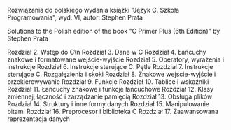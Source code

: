 Rozwiązania do polskiego wydania książki "Język C. Szkoła Programowania", wyd. VI, autor: Stephen Prata

Solutions to the Polish edition of the book "C Primer Plus (6th Edition)" by Stephen Prata 

Rozdział 2. Wstęp do C\n
Rozdział 3. Dane w C
Rozdział 4. Łańcuchy znakowe i formatowane wejście-wyjście
Rozdział 5. Operatory, wyrażenia i instrukcje
Rozdział 6. Instrukcje sterujące C. Pętle
Rozdział 7. Instrukcje sterujące C. Rozgałęzienia i skoki
Rozdział 8. Znakowe wejście-wyjście i przekierowywanie
Rozdział 9. Funkcje
Rozdział 10. Tablice i wskaźniki
Rozdział 11. Łańcuchy znakowe i funkcje łańcuchowe
Rozdział 12. Klasy zmiennej, łączność i zarządzanie pamięcią
Rozdział 13. Obsługa plików
Rozdział 14. Struktury i inne formy danych
Rozdział 15. Manipulowanie bitami
Rozdział 16. Preprocesor i biblioteka C
Rozdział 17. Zaawansowana reprezentacja danych
